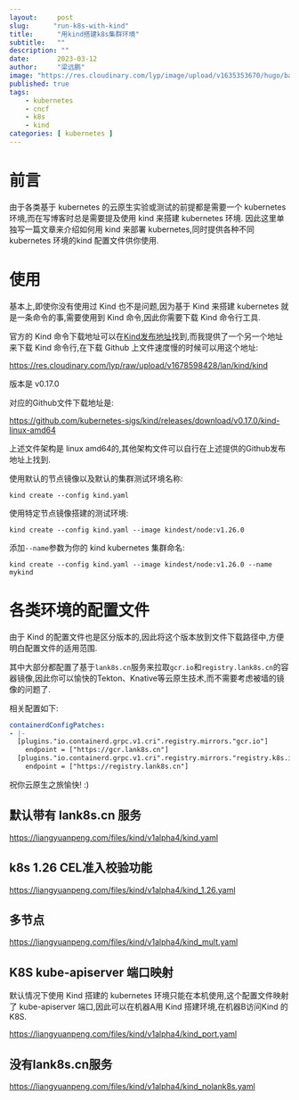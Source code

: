 ```yaml
---
layout:     post 
slug:      "run-k8s-with-kind"
title:      "用kind搭建k8s集群环境"
subtitle:   ""
description: ""
date:       2023-03-12
author:     "梁远鹏"
image: "https://res.cloudinary.com/lyp/image/upload/v1635353670/hugo/banner/pexels-helena-lopes-2253275.jpg"
published: true
tags:
    - kubernetes 
    - cncf
    - k8s
    - kind
categories: [ kubernetes ]
---
```


# 前言

由于各类基于 kubernetes 的云原生实验或测试的前提都是需要一个 kubernetes 环境,而在写博客时总是需要提及使用 kind 来搭建 kubernetes 环境. 因此这里单独写一篇文章来介绍如何用 kind 来部署 kubernetes,同时提供各种不同 kubernetes 环境的kind 配置文件供你使用.
 
# 使用

基本上,即使你没有使用过 Kind 也不是问题,因为基于 Kind 来搭建 kubernetes 就是一条命令的事,需要使用到 Kind 命令,因此你需要下载 Kind 命令行工具.  

官方的 Kind 命令下载地址可以在[Kind发布地址](https://github.com/kubernetes-sigs/kind/releases)找到,而我提供了一个另一个地址来下载 Kind 命令行,在下载 Github 上文件速度慢的时候可以用这个地址:  

https://res.cloudinary.com/lyp/raw/upload/v1678598428/lan/kind/kind  

版本是 v0.17.0 

对应的Github文件下载地址是:  

https://github.com/kubernetes-sigs/kind/releases/download/v0.17.0/kind-linux-amd64

上述文件架构是 linux amd64的,其他架构文件可以自行在上述提供的Github发布地址上找到.

使用默认的节点镜像以及默认的集群测试环境名称:
```shell
kind create --config kind.yaml
```

使用特定节点镜像搭建的测试环境:
```shell
kind create --config kind.yaml --image kindest/node:v1.26.0
```  

添加`--name`参数为你的 kind kubernetes 集群命名:
```shell
kind create --config kind.yaml --image kindest/node:v1.26.0 --name mykind
```  

# 各类环境的配置文件  

由于 Kind 的配置文件也是区分版本的,因此将这个版本放到文件下载路径中,方便明白配置文件的适用范围.  

其中大部分都配置了基于`lank8s.cn`服务来拉取`gcr.io`和`registry.lank8s.cn`的容器镜像,因此你可以愉快的Tekton、Knative等云原生技术,而不需要考虑被墙的镜像的问题了.

相关配置如下:

```yaml
containerdConfigPatches:
- |-
  [plugins."io.containerd.grpc.v1.cri".registry.mirrors."gcr.io"]
    endpoint = ["https://gcr.lank8s.cn"]
  [plugins."io.containerd.grpc.v1.cri".registry.mirrors."registry.k8s.io"]
    endpoint = ["https://registry.lank8s.cn"]
```

祝你云原生之旅愉快! :)

## 默认带有 lank8s.cn 服务

https://liangyuanpeng.com/files/kind/v1alpha4/kind.yaml

## k8s 1.26 CEL准入校验功能

https://liangyuanpeng.com/files/kind/v1alpha4/kind_1.26.yaml

## 多节点

https://liangyuanpeng.com/files/kind/v1alpha4/kind_mult.yaml

## K8S kube-apiserver 端口映射

默认情况下使用 Kind 搭建的 kubernetes 环境只能在本机使用,这个配置文件映射了 kube-apiserver 端口,因此可以在机器A用 Kind 搭建环境,在机器B访问Kind 的  K8S.

https://liangyuanpeng.com/files/kind/v1alpha4/kind_port.yaml

## 没有lank8s.cn服务

https://liangyuanpeng.com/files/kind/v1alpha4/kind_nolank8s.yaml